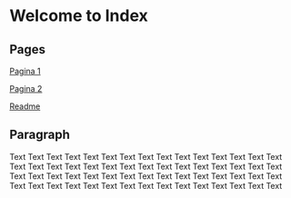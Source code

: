# Welcome to Index

## Pages 

[Pagina 1](Pagina1.md)

[Pagina 2](Pagina2.md)

[Readme](Readme.md)

## Paragraph
Text Text Text Text Text Text Text Text Text Text Text Text 
Text Text Text Text Text Text Text Text Text Text Text Text 
Text Text Text Text Text Text Text Text Text Text Text Text 
Text Text Text Text Text Text Text Text Text Text Text Text 
Text Text Text Text Text Text Text Text Text Text Text Text 